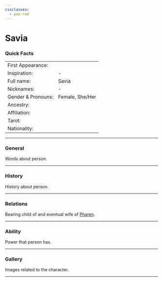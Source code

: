 ```yaml
---
cssclasses:
  - pen-red
---
```

# Savia
### Quick Facts

|                    |                 |
| ------------------ | --------------- |
| First Appearance:  |                 |
| Inspiration:          | -               |
| Full name:         | Savia           |
| Nicknames:         | -               |
| Gender & Pronouns: | Female, She/Her |
| Ancestry:          |                 |
| Affiliation:       |                 |
| Tarot:             |                 |
| Nationality:       |                 |
***
### General
Words about person.

***
### History
History about person.

***
### Relations
Bearing child of and eventual wife of [Pharen](../-Player/Pharen.md).

***
### Ability
Power that person has.

***
### Gallery
Images related to the character.

***
